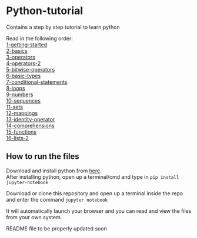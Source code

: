 # Python-tutorial
Contains a step by step tutorial to learn python


Read in the following order:  
[1-getting-started](1-getting-started.ipynb)  
[2-basics](2-basics.ipynb)  
[3-operators](3-operators.ipynb)  
[4-operators-2](4-operators-2.ipynb)  
[5-bitwise-operators](5-bitwise-operators.ipynb)  
[6-basic-types](6-basic-types.ipynb)  
[7-conditional-statements](7-conditional-statements.ipynb)  
[8-loops](8-loops.ipynb)  
[9-numbers](9-numbers.ipynb)  
[10-sequences](10-sequences.ipynb)  
[11-sets](11-sets.ipynb)  
[12-mappings](12-mappings.ipynb)  
[13-identity-operator](13-identity-operator.ipynb)  
[14-comprehensions](14-comprehensions.ipynb)  
[15-functions](15-functions.ipynb)  
[16-lists-2](16-lists-2.ipynb)  



## How to run the files
Download and install python from [here](python.org).  
After installing python, open up a terminal/cmd and type in
`pip install jupyter-notebook`

Download or clone this repository and open up a terminal inside the repo and enter the command
`jupyter notebook`

It will automatically launch your browser and you can read and view the files from your own system.

README file to be properly updated soon
